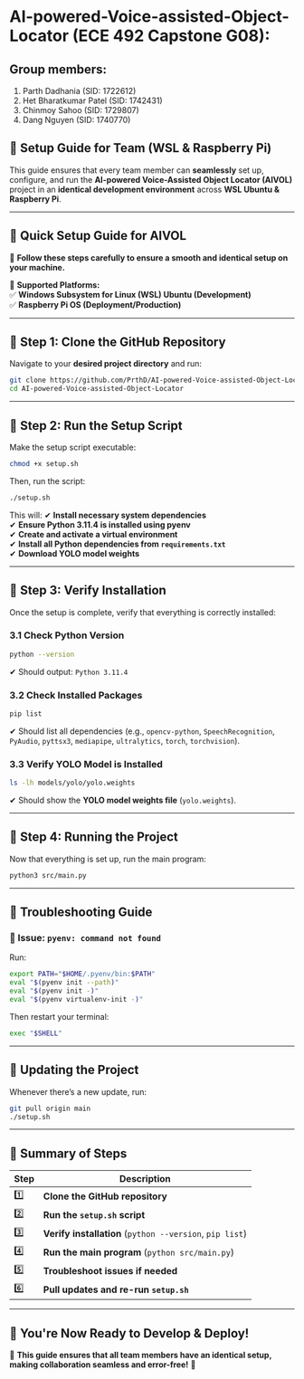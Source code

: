 # AI-powered-Voice-assisted-Object-Locator (ECE 492 Capstone G08):

## Group members:

1. Parth Dadhania (SID: 1722612)
2. Het Bharatkumar Patel (SID: 1742431)
3. Chinmoy Sahoo (SID: 1729807)
4. Dang Nguyen (SID: 1740770)

## 📜 Setup Guide for Team (WSL & Raspberry Pi)

This guide ensures that every team member can **seamlessly** set up, configure, and run the **AI-powered Voice-Assisted Object Locator (AIVOL)** project in an **identical development environment** across **WSL Ubuntu & Raspberry Pi**.

---

## 🚀 Quick Setup Guide for AIVOL

📌 **Follow these steps carefully to ensure a smooth and identical setup on your machine.**

🔹 **Supported Platforms:**  
✅ **Windows Subsystem for Linux (WSL) Ubuntu (Development)**  
✅ **Raspberry Pi OS (Deployment/Production)**

---

## 📌 Step 1: Clone the GitHub Repository

Navigate to your **desired project directory** and run:

```bash
git clone https://github.com/PrthD/AI-powered-Voice-assisted-Object-Locator.git
cd AI-powered-Voice-assisted-Object-Locator
```

---

## 📌 Step 2: Run the Setup Script

Make the setup script executable:

```bash
chmod +x setup.sh
```

Then, run the script:

```bash
./setup.sh
```

This will:
✔ **Install necessary system dependencies**  
✔ **Ensure Python 3.11.4 is installed using pyenv**  
✔ **Create and activate a virtual environment**  
✔ **Install all Python dependencies from `requirements.txt`**  
✔ **Download YOLO model weights**

---

## 📌 Step 3: Verify Installation

Once the setup is complete, verify that everything is correctly installed:

### **3.1 Check Python Version**

```bash
python --version
```

✔ Should output: `Python 3.11.4`

### **3.2 Check Installed Packages**

```bash
pip list
```

✔ Should list all dependencies (e.g., `opencv-python`, `SpeechRecognition`, `PyAudio`, `pyttsx3`, `mediapipe`, `ultralytics`, `torch`, `torchvision`).

### **3.3 Verify YOLO Model is Installed**

```bash
ls -lh models/yolo/yolo.weights
```

✔ Should show the **YOLO model weights file** (`yolo.weights`).

---

## 📌 Step 4: Running the Project

Now that everything is set up, run the main program:

```bash
python3 src/main.py
```

---

## 📌 Troubleshooting Guide

### **🐛 Issue: `pyenv: command not found`**

Run:

```bash
export PATH="$HOME/.pyenv/bin:$PATH"
eval "$(pyenv init --path)"
eval "$(pyenv init -)"
eval "$(pyenv virtualenv-init -)"
```

Then restart your terminal:

```bash
exec "$SHELL"
```

---

## 📌 Updating the Project

Whenever there’s a new update, run:

```bash
git pull origin main
./setup.sh
```

---

## 🎯 Summary of Steps

| Step | Description                                              |
| ---- | -------------------------------------------------------- |
| 1️⃣   | **Clone the GitHub repository**                          |
| 2️⃣   | **Run the `setup.sh` script**                            |
| 3️⃣   | **Verify installation** (`python --version`, `pip list`) |
| 4️⃣   | **Run the main program** (`python src/main.py`)          |
| 5️⃣   | **Troubleshoot issues if needed**                        |
| 6️⃣   | **Pull updates and re-run `setup.sh`**                   |

---

## 🎉 You're Now Ready to Develop & Deploy!

🚀 **This guide ensures that all team members have an identical setup, making collaboration seamless and error-free!** 🚀
